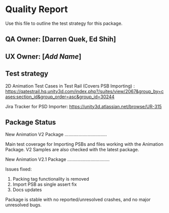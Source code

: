 # Quality Report
Use this file to outline the test strategy for this package.

## QA Owner: [Darren Quek, Ed Shih]
## UX Owner: [*Add Name*]

## Test strategy

2D Animation Test Cases in Test Rail (Covers PSB Importing) :
https://qatestrail.hq.unity3d.com/index.php?/suites/view/2067&group_by=cases:section_id&group_order=asc&group_id=30244

Jira Tracker for PSD Importer:
https://unity3d.atlassian.net/browse/UR-315

## Package Status

New Animation V2 Package
.................................

Main test coverage for Importing PSBs and files working with the Animation Package. 
V2 Samples are also checked with the latest package.

New Animation V2.1 Package
.................................

Issues fixed:
 1. Packing tag functionality is removed
 2. Import PSB as single assert fix
 3. Docs updates

Package is stable with no reported/unresolved crashes, and no major unresolved bugs.
